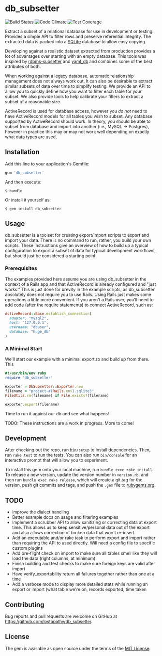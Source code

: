 <!-- vim: set nofoldenable: -->
# db_subsetter

[![Build Status](https://travis-ci.org/lostapathy/db_subsetter.svg?branch=master)](https://travis-ci.org/lostapathy/db_subsetter)
[![Code Climate](https://codeclimate.com/github/lostapathy/db_subsetter/badges/gpa.svg)](https://codeclimate.com/github/lostapathy/db_subsetter)
[![Test Coverage](https://codeclimate.com/github/lostapathy/db_subsetter/badges/coverage.svg)](https://codeclimate.com/github/lostapathy/db_subsetter/coverage)


Extract a subset of a relational database for use in development or testing.  Provides a simple API to filter rows and preserve referential integrity.  The extracted data is packed into a [SQLite](https://www.sqlite.org/) database to allow easy copying.

Developing against a realistic dataset extracted from production provides a lot of advantages over starting with an empty database.  This tools was inspired by [rdbms-subsetter](https://github.com/18F/rdbms-subsetter) and [yaml_db](https://github.com/yamldb/yaml_db/) and combines some of the best attributes of both.

When working against a legacy database, automatic relationship management does not always work out.  It can also be desirable to extract similar subsets of data over time to simplify testing.  We provide an API to allow you to quickly define how you want to filter each table for your subset.  We also provide tools to help calibrate your filters to extract a subset of a reasonable size.

ActiveRecord is used for database access, however you *do not* need to have ActiveRecord models for all tables you wish to subset.  Any database supported by ActiveRecord should work.  In theory, you should be able to subset from database and import into another (i.e., MySQL -> Postgres), however in practice this may or may not work well depending on exactly what data types are used.


## Installation

Add this line to your application's Gemfile:

```ruby
gem 'db_subsetter'
```

And then execute:

    $ bundle

Or install it yourself as:

    $ gem install db_subsetter

## Usage

db_subsetter is a toolset for creating export/import scripts to export and import your data.  There is no command to run, rather, you build your own scripts.  These instructions give an overview of how to build up a typical configuration to export a subset of data for typical development workflows, but should just be considered a starting point.

### Prerequisites

The examples provided here assume you are using db_subsetter in the context of a Rails app and that ActiveRecord is already configured and "just works."  This is just done for brevity in the example scripts, as db_subsetter absolutely does not require you to use Rails.  Using Rails just makes some operations a little more convenient.  If you aren't a Rails user, you'll need to add code (after the require statements) to connect ActiveRecord, such as:

```ruby
ActiveRecord::Base.establish_connection(
  adapter: "mysql2",
  host: "127.0.0.1",
  username: "dbuser",
  database: "huge_db"
)
```
### A Minimal Start

We'll start our example with a minimal export.rb and build up from there.  This

```ruby
#!/usr/bin/env ruby
require 'db_subsetter'

exporter = DbSubsetter::Exporter.new
filename = "project-#{Rails.env}.sqlite3"
FileUtils.rm(filename) if File.exists?(filename)

exporter.export(filename)
```
Time to run it against our db and see what happens!




TODO: These instructions are a work in progress.  More to come!

## Development

After checking out the repo, run `bin/setup` to install dependencies. Then, run `rake test` to run the tests. You can also run `bin/console` for an interactive prompt that will allow you to experiment.

To install this gem onto your local machine, run `bundle exec rake install`. To release a new version, update the version number in `version.rb`, and then run `bundle exec rake release`, which will create a git tag for the version, push git commits and tags, and push the `.gem` file to [rubygems.org](https://rubygems.org).

## TODO

* Improve the dialect handling
* Better example docs on usage and filtering examples
* Implement a scrubber API to allow sanitizing or correcting data at export time.  This allows us to keep sensitive/personal data out of the export and also allows correction of broken data that won't re-insert.
* Add an executable and/or rake task to perform export and import rather than requiring the API to used directly.  Will need a config file to specific custom plugins
* Add pre-flight check on import to make sure all tables smell like they will load the data (right columns, at minimum)
* Finish building and test checks to make sure foreign keys are valid after import
* Have verify_exportability return all failures together rather than one at a time
* Add a verbose mode to display more detailed stats while running an export or import (what table we're on, records exported, time taken

## Contributing

Bug reports and pull requests are welcome on GitHub at https://github.com/lostapathy/db_subsetter.



## License


The gem is available as open source under the terms of the [MIT License](http://opensource.org/licenses/MIT).

